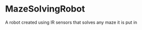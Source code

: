 MazeSolvingRobot
================

A robot created using IR sensors that solves any maze it is put in
